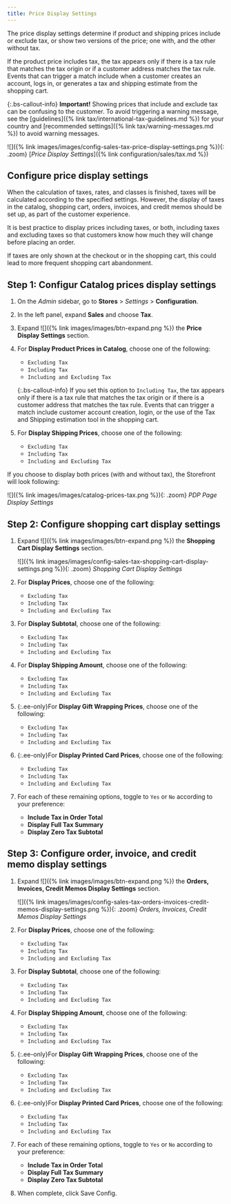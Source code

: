 ```yaml
---
title: Price Display Settings
---
```


The price display settings determine if product and shipping prices include or exclude tax, or show two versions of the price; one with, and the other without tax.

If the product price includes tax, the tax appears only if there is a tax rule that matches the tax origin or if a customer address matches the tax rule. Events that can trigger a match include when a customer creates an account, logs in, or generates a tax and shipping estimate from the shopping cart.

{:.bs-callout-info}
**Important!**
Showing prices that include and exclude tax can be confusing to the customer. To avoid triggering a warning message, see the [guidelines]({% link tax/international-tax-guidelines.md %}) for your country and [recommended settings]({% link tax/warning-messages.md %}) to avoid warning messages.

![]({% link images/images/config-sales-tax-price-display-settings.png %}){: .zoom}
[_Price Display Settings_]({% link configuration/sales/tax.md %})

## Configure price display settings

When the calculation of taxes, rates, and classes is finished, taxes will be calculated according to the specified settings. However, the display of taxes in the catalog, shopping cart, orders, invoices, and credit memos should be set up, as part of the customer experience.

It is best practice to display prices including taxes, or both, including taxes and excluding taxes so that customers know how much they will change before placing an order.

If taxes are only shown at the checkout or in the shopping cart, this could lead to more frequent shopping cart abandonment.

## Step 1: Configur Catalog prices display settings

1. On the _Admin_ sidebar, go to **Stores** > _Settings_ > **Configuration**.

1. In the left panel, expand **Sales** and choose **Tax**.

1. Expand ![]({% link images/images/btn-expand.png %}) the **Price Display Settings** section.

1. For **Display Product Prices in Catalog**, choose one of the following:

   - `Excluding Tax`
   - `Including Tax`
   - `Including and Excluding Tax`

   {:.bs-callout-info}
   If you set this option to `Including Tax`, the tax appears only if there is a tax rule that matches the tax origin or if there is a customer address that matches the tax rule. Events that can trigger a match include customer account creation, login, or the use of the Tax and Shipping estimation tool in the shopping cart.

1. For **Display Shipping Prices**, choose one of the following:

   - `Excluding Tax`
   - `Including Tax`
   - `Including and Excluding Tax`

If you choose to display both prices (with and without tax), the Storefront will look following:

   ![]({% link images/images/catalog-prices-tax.png %}){: .zoom}
   _PDP Page Display Settings_

## Step 2: Configure shopping cart display settings

1. Expand ![]({% link images/images/btn-expand.png %}) the **Shopping Cart Display Settings** section.

   ![]({% link images/images/config-sales-tax-shopping-cart-display-settings.png %}){: .zoom}
   _Shopping Cart Display Settings_

1. For **Display Prices**, choose one of the following:

   - `Excluding Tax`
   - `Including Tax`
   - `Including and Excluding Tax`

1. For **Display Subtotal**, choose one of the following:

   - `Excluding Tax`
   - `Including Tax`
   - `Including and Excluding Tax`

1. For **Display Shipping Amount**, choose one of the following:

   - `Excluding Tax`
   - `Including Tax`
   - `Including and Excluding Tax`

1. {:.ee-only}For **Display Gift Wrapping Prices**, choose one of the following:

   - `Excluding Tax`
   - `Including Tax`
   - `Including and Excluding Tax`

1. {:.ee-only}For **Display Printed Card Prices**, choose one of the following:

   - `Excluding Tax`
   - `Including Tax`
   - `Including and Excluding Tax`

1. For each of these remaining options, toggle to `Yes` or `No` according to your preference:

   - **Include Tax in Order Total**
   - **Display Full Tax Summary**
   - **Display Zero Tax Subtotal**

## Step 3: Configure order, invoice, and credit memo display settings

1. Expand ![]({% link images/images/btn-expand.png %}) the **Orders, Invoices, Credit Memos Display Settings** section.

   ![]({% link images/images/config-sales-tax-orders-invoices-credit-memos-display-settings.png %}){: .zoom}
   _Orders, Invoices, Credit Memos Display Settings_

1. For **Display Prices**, choose one of the following:

   - `Excluding Tax`
   - `Including Tax`
   - `Including and Excluding Tax`

1. For **Display Subtotal**, choose one of the following:

   - `Excluding Tax`
   - `Including Tax`
   - `Including and Excluding Tax`

1. For **Display Shipping Amount**, choose one of the following:

   - `Excluding Tax`
   - `Including Tax`
   - `Including and Excluding Tax`

1. {:.ee-only}For **Display Gift Wrapping Prices**, choose one of the following:

   - `Excluding Tax`
   - `Including Tax`
   - `Including and Excluding Tax`

1. {:.ee-only}For **Display Printed Card Prices**, choose one of the following:

   - `Excluding Tax`
   - `Including Tax`
   - `Including and Excluding Tax`

1. For each of these remaining options, toggle to `Yes` or `No` according to your preference:

   - **Include Tax in Order Total**
   - **Display Full Tax Summary**
   - **Display Zero Tax Subtotal**

1. When complete, click <span class="btn">Save Config</span>.
